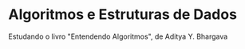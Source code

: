 # Algoritmos e Estruturas de Dados
Estudando o livro "Entendendo Algoritmos", de Aditya Y. Bhargava
